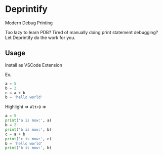 # Deprintify

Modern Debug Printing

Too lazy to learn PDB? Tired of manually doing print statement debugging? Let Deprintify do the work for you.

## Usage
Install as VSCode Extension

Ex.
```Python
a = 5
b = 2
c = a + b
b = 'hello world'
```

Highlight => `Alt+D` =>

```Python
a = 5
print('a is now:', a)
b = 2
print('b is now:', b)
c = a + b
print('c is now:', c)
b = 'hello world'
print('b is now:', b)
```
